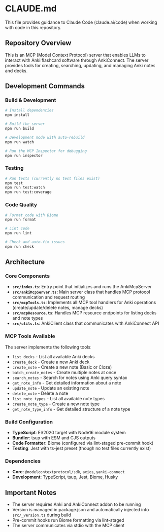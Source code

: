 # CLAUDE.md

This file provides guidance to Claude Code (claude.ai/code) when working with code in this repository.

## Repository Overview

This is an MCP (Model Context Protocol) server that enables LLMs to interact with Anki flashcard software through AnkiConnect. The server provides tools for creating, searching, updating, and managing Anki notes and decks.

## Development Commands

### Build & Development

```bash
# Install dependencies
npm install

# Build the server
npm run build

# Development mode with auto-rebuild
npm run watch

# Run the MCP Inspector for debugging
npm run inspector
```

### Testing

```bash
# Run tests (currently no test files exist)
npm test
npm run test:watch
npm run test:coverage
```

### Code Quality

```bash
# Format code with Biome
npm run format

# Lint code
npm run lint  

# Check and auto-fix issues
npm run check
```

## Architecture

### Core Components

- **`src/index.ts`**: Entry point that initializes and runs the AnkiMcpServer
- **`src/ankiMcpServer.ts`**: Main server class that handles MCP protocol communication and request routing
- **`src/mcpTools.ts`**: Implements all MCP tool handlers for Anki operations (create/update/delete notes, manage decks)
- **`src/mcpResource.ts`**: Handles MCP resource endpoints for listing decks and note types
- **`src/utils.ts`**: AnkiClient class that communicates with AnkiConnect API

### MCP Tools Available

The server implements the following tools:
- `list_decks` - List all available Anki decks
- `create_deck` - Create a new Anki deck
- `create_note` - Create a new note (Basic or Cloze)
- `batch_create_notes` - Create multiple notes at once
- `search_notes` - Search for notes using Anki query syntax
- `get_note_info` - Get detailed information about a note
- `update_note` - Update an existing note
- `delete_note` - Delete a note
- `list_note_types` - List all available note types
- `create_note_type` - Create a new note type
- `get_note_type_info` - Get detailed structure of a note type

### Build Configuration

- **TypeScript**: ES2020 target with Node16 module system
- **Bundler**: tsup with ESM and CJS outputs
- **Code Formatter**: Biome (configured via lint-staged pre-commit hook)
- **Testing**: Jest with ts-jest preset (though no test files currently exist)

### Dependencies

- **Core**: `@modelcontextprotocol/sdk`, `axios`, `yanki-connect`
- **Development**: TypeScript, tsup, Jest, Biome, Husky

## Important Notes

- The server requires Anki and AnkiConnect addon to be running
- Version is managed in package.json and automatically injected into `src/_version.ts` during build
- Pre-commit hooks run Biome formatting via lint-staged
- The server communicates via stdio with the MCP client